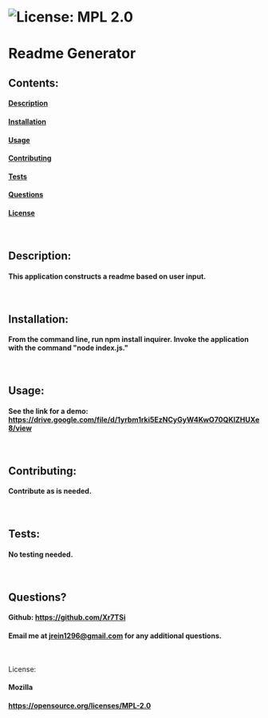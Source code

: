 
  # ![License: MPL 2.0](https://img.shields.io/badge/License-MPL%202.0-brightgreen.svg)

  # Readme Generator

  ## Contents:
  #### [Description](#description:)
  #### [Installation](#installation:)
  #### [Usage](#usage;)
  #### [Contributing](#contributing:)
  #### [Tests](#tests:)
  #### [Questions](#questions:)
  #### [License](#license:)
  &nbsp;
  
  ## Description: 

  #### This application constructs a readme based on user input.
  &nbsp;

  ## Installation: 

  #### From the command line, run npm install inquirer. Invoke the application with the command "node index.js."
  &nbsp;

  ## Usage: 

  #### See the link for a demo: https://drive.google.com/file/d/1yrbm1rki5EzNCyGyW4KwO70QKlZHUXe8/view
  &nbsp;

  ## Contributing: 

  #### Contribute as is needed.
  &nbsp;

  ## Tests: 

  #### No testing needed.
  &nbsp;
  
  ## Questions?

  #### Github: https://github.com/Xr7TSi
  #### Email me at jrein1296@gmail.com for any additional questions.
  &nbsp;

  License:
  #### Mozilla
  #### https://opensource.org/licenses/MPL-2.0
